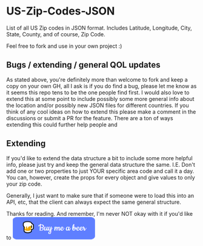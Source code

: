 # US-Zip-Codes-JSON
List of all US Zip codes in JSON format. Includes Latitude, Longitude, City, State, County, and of course, Zip Code.

Feel free to fork and use in your own project :)

## Bugs / extending / general QOL updates

As stated above, you're definitely more than welcome to fork and keep a copy on your own GH, all I ask is if you do find a bug, please let me know as it seems this repo tens to be the one people find first.
I would also love to extend this at some point to include possibly some more general info about the location and/or possibly new JSON files for different countries. 
If you think of any cool ideas on how to extend this please make a comment in the discussions or submit a PR for the feature. There are a ton of ways extending this could further help people and 

## Extending

If you'd like to extend the data structure a bit to include some more helpful info, please just try and keep the general data structure the same. I.E. Don't add one or two properties to just YOUR specific area code and call it a day.
You can, however, create the props for every object and give values to only your zip code. 

Generally, I just want to make sure that if someone were to load this into an API, etc, that the client can always expect the same general structure.


Thanks for reading. And remember, I'm never NOT okay with it if you'd like to
<a href="https://www.buymeacoffee.com/8gkG50zykS" target="_blank"><img src="bmb.png" alt="Buy Me A Beer" style="height: 60px !important;width: 217px !important;" ></a>
